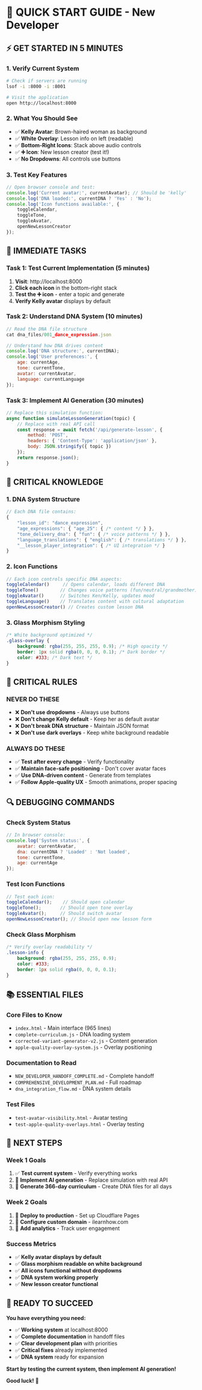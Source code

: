 # 🚀 QUICK START GUIDE - New Developer

## ⚡ **GET STARTED IN 5 MINUTES**

### **1. Verify Current System**
```bash
# Check if servers are running
lsof -i :8000 -i :8001

# Visit the application
open http://localhost:8000
```

### **2. What You Should See**
- ✅ **Kelly Avatar**: Brown-haired woman as background
- ✅ **White Overlay**: Lesson info on left (readable)
- ✅ **Bottom-Right Icons**: Stack above audio controls
- ✅ **➕ Icon**: New lesson creator (test it!)
- ✅ **No Dropdowns**: All controls use buttons

### **3. Test Key Features**
```javascript
// Open browser console and test:
console.log('Current avatar:', currentAvatar); // Should be 'kelly'
console.log('DNA loaded:', currentDNA ? 'Yes' : 'No');
console.log('Icon functions available:', {
    toggleCalendar,
    toggleTone,
    toggleAvatar,
    openNewLessonCreator
});
```

## 🔧 **IMMEDIATE TASKS**

### **Task 1: Test Current Implementation (5 minutes)**
1. **Visit**: http://localhost:8000
2. **Click each icon** in the bottom-right stack
3. **Test the ➕ icon** - enter a topic and generate
4. **Verify Kelly avatar** displays by default

### **Task 2: Understand DNA System (10 minutes)**
```javascript
// Read the DNA file structure
cat dna_files/001_dance_expression.json

// Understand how DNA drives content
console.log('DNA structure:', currentDNA);
console.log('User preferences:', {
    age: currentAge,
    tone: currentTone,
    avatar: currentAvatar,
    language: currentLanguage
});
```

### **Task 3: Implement AI Generation (30 minutes)**
```javascript
// Replace this simulation function:
async function simulateLessonGeneration(topic) {
    // Replace with real API call
    const response = await fetch('/api/generate-lesson', {
        method: 'POST',
        headers: { 'Content-Type': 'application/json' },
        body: JSON.stringify({ topic })
    });
    return response.json();
}
```

## 🎯 **CRITICAL KNOWLEDGE**

### **1. DNA System Structure**
```javascript
// Each DNA file contains:
{
    "lesson_id": "dance_expression",
    "age_expressions": { "age_25": { /* content */ } },
    "tone_delivery_dna": { "fun": { /* voice patterns */ } },
    "language_translations": { "english": { /* translations */ } },
    "__lesson_player_integration": { /* UI integration */ }
}
```

### **2. Icon Functions**
```javascript
// Each icon controls specific DNA aspects:
toggleCalendar()     // Opens calendar, loads different DNA
toggleTone()        // Changes voice patterns (fun/neutral/grandmother)
toggleAvatar()      // Switches Ken/Kelly, updates mood
toggleLanguage()    // Translates content with cultural adaptation
openNewLessonCreator() // Creates custom lesson DNA
```

### **3. Glass Morphism Styling**
```css
/* White background optimized */
.glass-overlay {
    background: rgba(255, 255, 255, 0.9); /* High opacity */
    border: 1px solid rgba(0, 0, 0, 0.1); /* Dark border */
    color: #333; /* Dark text */
}
```

## 🚨 **CRITICAL RULES**

### **NEVER DO THESE**
- ❌ **Don't use dropdowns** - Always use buttons
- ❌ **Don't change Kelly default** - Keep her as default avatar
- ❌ **Don't break DNA structure** - Maintain JSON format
- ❌ **Don't use dark overlays** - Keep white background readable

### **ALWAYS DO THESE**
- ✅ **Test after every change** - Verify functionality
- ✅ **Maintain face-safe positioning** - Don't cover avatar faces
- ✅ **Use DNA-driven content** - Generate from templates
- ✅ **Follow Apple-quality UX** - Smooth animations, proper spacing

## 🔍 **DEBUGGING COMMANDS**

### **Check System Status**
```javascript
// In browser console:
console.log('System status:', {
    avatar: currentAvatar,
    dna: currentDNA ? 'Loaded' : 'Not loaded',
    tone: currentTone,
    age: currentAge
});
```

### **Test Icon Functions**
```javascript
// Test each icon:
toggleCalendar();    // Should open calendar
toggleTone();       // Should open tone overlay
toggleAvatar();     // Should switch avatar
openNewLessonCreator(); // Should open new lesson form
```

### **Check Glass Morphism**
```css
/* Verify overlay readability */
.lesson-info {
    background: rgba(255, 255, 255, 0.9);
    color: #333;
    border: 1px solid rgba(0, 0, 0, 0.1);
}
```

## 📚 **ESSENTIAL FILES**

### **Core Files to Know**
- `index.html` - Main interface (965 lines)
- `complete-curriculum.js` - DNA loading system
- `corrected-variant-generator-v2.js` - Content generation
- `apple-quality-overlay-system.js` - Overlay positioning

### **Documentation to Read**
- `NEW_DEVELOPER_HANDOFF_COMPLETE.md` - Complete handoff
- `COMPREHENSIVE_DEVELOPMENT_PLAN.md` - Full roadmap
- `dna_integration_flow.md` - DNA system details

### **Test Files**
- `test-avatar-visibility.html` - Avatar testing
- `test-apple-quality-overlays.html` - Overlay testing

## 🎯 **NEXT STEPS**

### **Week 1 Goals**
1. ✅ **Test current system** - Verify everything works
2. 🔄 **Implement AI generation** - Replace simulation with real API
3. 🔄 **Generate 366-day curriculum** - Create DNA files for all days

### **Week 2 Goals**
1. 🔄 **Deploy to production** - Set up Cloudflare Pages
2. 🔄 **Configure custom domain** - ilearnhow.com
3. 🔄 **Add analytics** - Track user engagement

### **Success Metrics**
- ✅ **Kelly avatar displays by default**
- ✅ **Glass morphism readable on white background**
- ✅ **All icons functional without dropdowns**
- ✅ **DNA system working properly**
- ✅ **New lesson creator functional**

## 🚀 **READY TO SUCCEED**

**You have everything you need:**
- ✅ **Working system** at localhost:8000
- ✅ **Complete documentation** in handoff files
- ✅ **Clear development plan** with priorities
- ✅ **Critical fixes** already implemented
- ✅ **DNA system** ready for expansion

**Start by testing the current system, then implement AI generation!**

**Good luck!** 🎉 